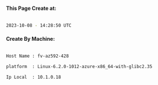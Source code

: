 
   
#### This Page Create at:

```bash

2023-10-08 - 14:28:50 UTC

```

#### Create By Machine:

```bash

Host Name : fv-az592-428

platform  : Linux-6.2.0-1012-azure-x86_64-with-glibc2.35

Ip Local  : 10.1.0.18

```

